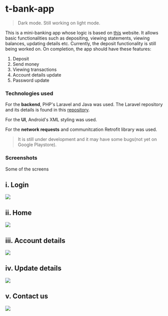 # t-bank-app

> Dark mode. Still working on light mode.

This is a mini-banking app whose logic is based on [this](https://sacco.terrence-aluda.com/) website. It allows basic functionalities such as depositing, viewing statements, viewing balances, updating details etc. Currently, the deposit functionality is still being worked on. On completion, the app should have these features:

1. Deposit
2. Send money
3. Viewing transactions
4. Account details update
5. Password update

### Technologies used
For the **backend**, PHP's Laravel and Java was used. The Laravel repository and its details is found in this [repository](https://github.com/Agusioma/t-bank-app).

For the **UI**, Android's XML styling was used.

For the **network requests** and communitcation Retrofit library was used.

> It is still under development and it may have some bugs(not yet on Google Playstore).

### Screenshots
Some of the screens

## i. Login

![](login.png)

## ii. Home

![](dash.png)

## iii. Account details

![](account.png)

## iv. Update details

![](update.png)

## v.  Contact us

![](contact.png)
